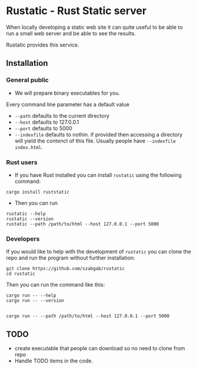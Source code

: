 # Rustatic - Rust Static server

When locally developing a static web site it can quite useful to be able to run a small web server and be able to see the results.

Rustatic provides this service.


## Installation

### General public

* We will prepare binary executables for you.

Every command line parameter has a default value

* `--path` defaults to the current directory
* `--host` defaults to 127.0.0.1
* `--port` defaults to 5000
* `--indexfile` defaults to nothin. if provided then accessing a directory will yield the contenct of this file. Usually people have `--indexfile index.html`.


### Rust users

* If you have Rust installed you can install `rustatic` using the following command:

```
cargo install ruststatic
```

* Then you can run

```
rustatic --help
rustatic --version
rustatic --path /path/to/html --host 127.0.0.1 --port 5000
```

### Developers

If you would like to help with the development of `rustatic` you can clone the repo and run the program without further installation:

```
git clone https://github.com/szabgab/rustatic
cd rustatic
```

Then you can run the command like this:

```
cargo run -- --help
cargo run -- --version


cargo run -- --path /path/to/html --host 127.0.0.1 --port 5000
```

## TODO

* create executable that people can download so no need to clone from repo
* Handle TODO items in the code.
